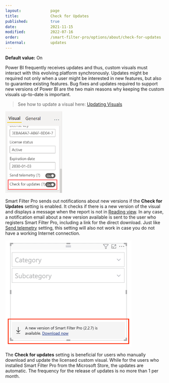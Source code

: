 ```yaml
---
layout:             page
title:              Check for Updates
published:          true
date:               2021-11-15
modified:           2022-07-16
order:              /smart-filter-pro/options/about/check-for-updates
internal:           updates
---
```

**Default value:** On

Power BI frequently receives updates and thus, custom visuals must interact with this evolving platform synchronously. Updates might be required not only when a user might be interested in new features, but also to guarantee existing features. Bug fixes and updates required to support new versions of Power BI are the two main reasons why keeping the custom visuals up-to-date is important.

> See how to update a visual here: [Updating Visuals](../../../get-started/updating.md)

<img src="images/check-for-updates-option.png" width="180">

Smart Filter Pro sends out notifications about new versions if the **Check for Updates** setting is enabled. It checks if there is a new version of the visual and displays a message when the report is not in [Reading view](https://docs.microsoft.com/en-us/power-bi/consumer/end-user-reading-view#reading-view). In any case, a notification email about a new version available is sent to the user who registers Smart Filter Pro, including a link for the direct download. Just like [Send telemetry](send-telemetry.md) setting, this setting will also not work in case you do not have a working Internet connection.
 
<img src="images/check-for-updates.png" width="400">

The **Check for updates** setting is beneficial for users who manually download and update the licensed custom visual. While for the users who installed Smart Filter Pro from the Microsoft Store, the updates are automatic. The frequency for the release of updates is no more than 1 per month. 